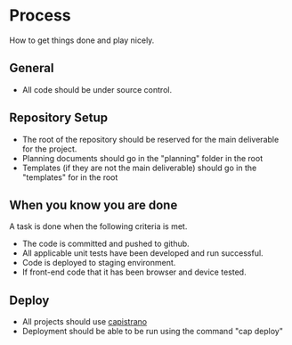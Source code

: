 Process
==============

How to get things done and play nicely.

General
-------

* All code should be under source control.


Repository Setup
-------

* The root of the repository should be reserved for the main deliverable for the project.
* Planning documents should go in the "planning" folder in the root
* Templates (if they are not the main deliverable) should go in the "templates" for in the root



When you know you are done
-------

A task is done when the following criteria is met.

* The code is committed and pushed to github. 
* All applicable unit tests have been developed and run successful. 
* Code is deployed to staging environment.
* If front-end code that it has been browser and device tested.


Deploy
-------

* All projects should use [capistrano](https://github.com/capistrano/capistrano)
* Deployment should be able to be run using the command "cap deploy"
